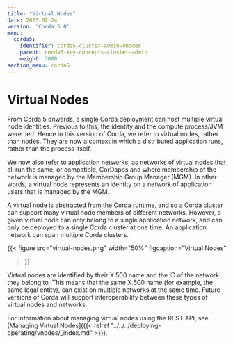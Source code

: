 ```yaml
---
title: "Virtual Nodes"
date: 2023-07-24
version: 'Corda 5.0'
menu:
  corda5:
    identifier: corda5-cluster-admin-vnodes
    parent: corda5-key-concepts-cluster-admin
    weight: 3000
section_menu: corda5
---
```


# Virtual Nodes

From Corda 5 onwards, a single Corda deployment can host multiple virtual node identities. Previous to this, the identity and the compute process/JVM were tied. Hence in this version of Corda, we refer to virtual nodes, rather than nodes. They are now a context in which a distributed application runs, rather than the process itself.

We now also refer to application networks, as networks of virtual nodes that all run the same, or compatible, CorDapps and where membership of the network is managed by the Membership Group Manager (MGM). In other words, a virtual node represents an identity on a network of application users that is managed by the MGM.

A virtual node is abstracted from the Corda runtime, and so a Corda cluster can support many virtual node members of different networks. However, a given virtual node can only belong to a single application network, and can only be deployed to a single Corda cluster at one time. An application network can span multiple Corda clusters.

{{< 
  figure
	 src="virtual-nodes.png"
   width="50%"
	 figcaption="Virtual Nodes"
>}}

Virtual nodes are identified by their X.500 name and the ID of the network they belong to. This means that the same X.500 name (for example, the same legal entity), can exist on multiple networks at the same time. 
Future versions of Corda will support interoperability between these types of virtual nodes and networks. 

For information about managing virtual nodes using the REST API, see [Managing Virtual Nodes]({{< relref "../../../deploying-operating/vnodes/_index.md" >}}).